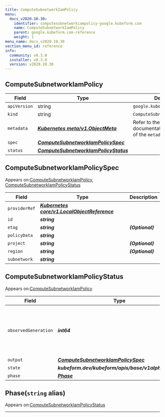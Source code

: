 ```yaml
---
title: ComputeSubnetworkIamPolicy
menu:
  docs_v2020.10.30:
    identifier: computesubnetworkiampolicy-google.kubeform.com
    name: ComputeSubnetworkIamPolicy
    parent: google.kubeform.com-reference
    weight: 1
menu_name: docs_v2020.10.30
section_menu_id: reference
info:
  community: v0.3.0
  installer: v0.3.0
  version: v2020.10.30
---
```


## ComputeSubnetworkIamPolicy
| Field | Type | Description |
| ------ | ----- | ----------- |
| `apiVersion` | string | `google.kubeform.com/v1alpha1` |
|    `kind` | string | `ComputeSubnetworkIamPolicy` |
| `metadata` | ***[Kubernetes meta/v1.ObjectMeta](https://v1-18.docs.kubernetes.io/docs/reference/generated/kubernetes-api/v1.18/#objectmeta-v1-meta)***|Refer to the Kubernetes API documentation for the fields of the `metadata` field.|
| `spec` | ***[ComputeSubnetworkIamPolicySpec](#computesubnetworkiampolicyspec)***||
| `status` | ***[ComputeSubnetworkIamPolicyStatus](#computesubnetworkiampolicystatus)***||
## ComputeSubnetworkIamPolicySpec

Appears on:[ComputeSubnetworkIamPolicy](#computesubnetworkiampolicy), [ComputeSubnetworkIamPolicyStatus](#computesubnetworkiampolicystatus)

| Field | Type | Description |
| ------ | ----- | ----------- |
| `providerRef` | ***[Kubernetes core/v1.LocalObjectReference](https://v1-18.docs.kubernetes.io/docs/reference/generated/kubernetes-api/v1.18/#localobjectreference-v1-core)***||
| `id` | ***string***||
| `etag` | ***string***| ***(Optional)*** |
| `policyData` | ***string***||
| `project` | ***string***| ***(Optional)*** |
| `region` | ***string***| ***(Optional)*** |
| `subnetwork` | ***string***||
## ComputeSubnetworkIamPolicyStatus

Appears on:[ComputeSubnetworkIamPolicy](#computesubnetworkiampolicy)

| Field | Type | Description |
| ------ | ----- | ----------- |
| `observedGeneration` | ***int64***| ***(Optional)*** Resource generation, which is updated on mutation by the API Server.|
| `output` | ***[ComputeSubnetworkIamPolicySpec](#computesubnetworkiampolicyspec)***| ***(Optional)*** |
| `state` | ***kubeform.dev/kubeform/apis/base/v1alpha1.State***| ***(Optional)*** |
| `phase` | ***[Phase](#phase)***| ***(Optional)*** |
## Phase(`string` alias)

Appears on:[ComputeSubnetworkIamPolicyStatus](#computesubnetworkiampolicystatus)

---
